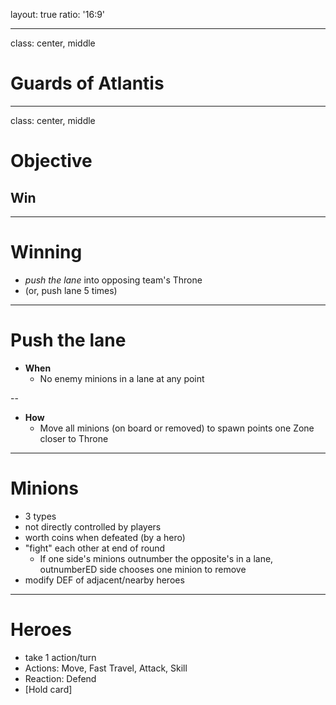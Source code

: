 layout: true
ratio: '16:9'

---

class: center, middle

# Guards of Atlantis

---

class: center, middle

# Objective

<h2>Win</h2>

---

# Winning

* *push the lane* into opposing team's Throne
* (or, push lane 5 times)

---

# Push the lane

* **When**
  - No enemy minions in a lane at any point

--
* **How**
  - Move all minions (on board or removed) to spawn points one Zone closer to Throne

---

# Minions

* 3 types
* not directly controlled by players
* worth coins when defeated (by a hero)
* "fight" each other at end of round
  - If one side's minions outnumber the opposite's in a lane, outnumberED side chooses one minion to remove
* modify DEF of adjacent/nearby heroes

---

# Heroes

* take 1 action/turn
* Actions: Move, Fast Travel, Attack, Skill
* Reaction: Defend
* [Hold card]
